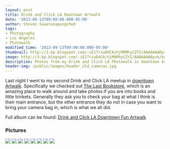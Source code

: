 ```yaml
---
layout: post
title: Drink and Click LA Downtown Artwalk
date: '2013-09-13T09:00:00.000-05:00'
author: Steven Suwatanapongched
tags:
- Photography
- Los Angeles
- Photowalk
modified_time: '2013-09-13T09:00:00.000-05:00'
thumbnail: http://3.bp.blogspot.com/-iE17riuDdCA/UjM0MhyCZYI/AAAAAAAByzk/kgqHbG0vXVA/s600/2013-09-12%2Bat%2B20-32-38.jpg
image: http://3.bp.blogspot.com/-iE17riuDdCA/UjM0MhyCZYI/AAAAAAAByzk/kgqHbG0vXVA/s800/2013-09-12%2Bat%2B20-32-38.jpg
description: Photos from my Drink and Click LA Photowalk in downtown Artwalk.
header-img: /public/images/header_old_cameras.jpg
---
```


Last night I went to my second Drink and Click LA meetup in [downtown Artwalk](http://downtownartwalk.org/). Specifically we checked out [The Last Bookstore](http://lastbookstorela.com/), which is an amazing place to walk around and take photos if you are into books and little trinkets. Generally they ask you to check your bag at what I think is their main entrance, but the other entrance they do not in case you want to bring your camera bag in, which is what we all did.

Full album can be found: [Drink and Click LA Downtown Fun Artwalk](https://www.facebook.com/media/set/?set=a.570173973047631.1073741834.408588035872893&type=3)

### Pictures

<img src="http://4.bp.blogspot.com/-4a29F5LxFyk/UjM0Mp74yjI/AAAAAAABiIg/NUdais7EZVY/s800/2013-09-12%2Bat%2B20-18-23.jpg" />

<img src="http://4.bp.blogspot.com/-9_JFlJQBaRE/UjM0MsZNcvI/AAAAAAABiJE/tMst6AaNa-0/s800/2013-09-12%2Bat%2B20-30-58.jpg" />

<img src="http://3.bp.blogspot.com/-iE17riuDdCA/UjM0MhyCZYI/AAAAAAAByzk/kgqHbG0vXVA/s800/2013-09-12%2Bat%2B20-32-38.jpg" />

<img src="http://2.bp.blogspot.com/-dSMKY4ceDZI/UjM0Mk3S49I/AAAAAAABiHM/0zeBGyCadJw/s800/2013-09-12%2Bat%2B20-42-22.jpg" />

<img src="http://2.bp.blogspot.com/-Z9Tpf6hwNBU/UjM0MpOaQbI/AAAAAAAByzo/0Xbmwuv7Qp0/s800/2013-09-12%2Bat%2B20-42-37.jpg" />

<img src="http://2.bp.blogspot.com/-d_Gb6Ef-bis/UjM0MqSeTmI/AAAAAAABiGI/jdts5FCuIVg/s800/2013-09-12%2Bat%2B20-59-53.jpg" />

<img src="http://1.bp.blogspot.com/-81-q_Nd9zU0/UjM0MicRA5I/AAAAAAABiGw/mJvi8mwB7u4/s800/2013-09-12%2Bat%2B21-00-13.jpg" />

<img src="http://2.bp.blogspot.com/-zE_lOxXeozM/UjM0MiWB1II/AAAAAAAByzU/Ca-F7adbwVE/s800/2013-09-12%2Bat%2B21-05-40.jpg" />
